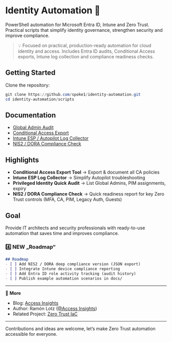 # Identity Automation 🚀

PowerShell automation for Microsoft Entra ID, Intune and Zero Trust.
Practical scripts that simplify identity governance, strengthen security and improve compliance.

> 💡 Focused on practical, production-ready automation for cloud identity and access.
> Includes Entra ID audits, Conditional Access exports, Intune log collection and compliance readiness checks.

## Getting Started

Clone the repository:
```powershell
git clone https://github.com/spoke1/identity-automation.git
cd identity-automation/scripts
```

## Documentation
- [Global Admin Audit](docs/GlobalAdmins.md)
- [Conditional Access Export](docs/ConditionalAccessExport.md)
- [Intune ESP / Autopilot Log Collector](docs/IntuneESPCollector.md)
- [NIS2 / DORA Compliance Check](docs/NIS2Compliance.md)

## Highlights
- **Conditional Access Export Tool** → Export & document all CA policies  
- **Intune ESP Log Collector** → Simplify Autopilot troubleshooting  
- **Privileged Identity Quick Audit** → List Global Admins, PIM assignments, expiry 
- **NIS2 / DORA Compliance Check** → Quick readiness report for key Zero Trust controls (MFA, CA, PIM, Legacy Auth, Guests)  

## Goal
Provide IT architects and security professionals with ready-to-use automation that saves time and improves compliance.  

### 4️⃣ NEW „Roadmap“
```markdown
## Roadmap
- [ ] Add NIS2 / DORA deep compliance version (JSON export)
- [ ] Integrate Intune device compliance reporting
- [ ] Add Entra ID role activity tracking (audit history)
- [ ] Publish example automation scenarios in docs/
```

---

📘 **More**
- Blog: [Access Insights](https://access-insights.com)
- Author: Ramón Lotz ([@Access Insights](https://linkedin.com/in/ramonlotz))
- Related Project: [Zero Trust IaC](https://github.com/spoke1/zero-trust-iac)

---

Contributions and ideas are welcome, let’s make Zero Trust automation accessible for everyone.
